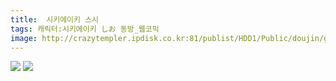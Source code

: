 ```yaml
---
title:  시키에이키 스시
tags: 캐릭터:시키에이키 しお 동방_웹코믹
image: http://crazytempler.ipdisk.co.kr:81/publist/HDD1/Public/doujin/ghap/5860/001.jpg
---
```

<img src="http://crazytempler.ipdisk.co.kr:81/publist/HDD1/Public/doujin/ghap/5860/001.jpg">
<img src="http://crazytempler.ipdisk.co.kr:81/publist/HDD1/Public/doujin/ghap/5860/002.jpg">

